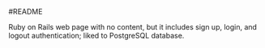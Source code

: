 #README

Ruby on Rails web page with no content, but it includes sign up, login, and logout authentication; liked to PostgreSQL database.